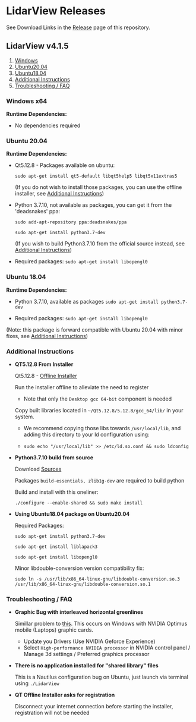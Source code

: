 # LidarView Releases

See Download Links in the [Release](https://gitlab.kitware.com/LidarView/lidarview/-/releases) page of this repository.

## LidarView v4.1.5

1. [Windows](#windows-instructions)
2. [Ubuntu20.04](#ubuntu20-instructions)
3. [Ubuntu18.04](#ubuntu18-instructions)
4. [Additional Instructions](#additional-instructions)
5. [Troubleshooting / FAQ ](#faq-instructions)

### Windows x64 <a name="windows-instructions"></a>

**Runtime Dependencies:**

* No dependencies required

### Ubuntu 20.04 <a name="ubuntu20-instructions"></a>

**Runtime Dependencies:**

* Qt5.12.8 - Packages available on ubuntu:

    `sudo apt-get install qt5-default libqt5help5 libqt5x11extras5`
        
    (If you do not wish to install those packages, you can use the offline installer, see [Additional Instructions](#qt-installer))

        
* Python 3.7.10, not available as packages, you can get it from the 'deadsnakes' ppa:
    
    `sudo add-apt-repository ppa:deadsnakes/ppa`
    
    `sudo apt-get install python3.7-dev`
    
    (If you wish to build Python3.7.10 from the official source instead, see [Additional Instructions](#python-source))
  
* Required packages:
    `sudo apt-get install libopengl0`

### Ubuntu 18.04 <a name="ubuntu18-instructions"></a>

**Runtime Dependencies:**

* Python 3.7.10, available as packages `sudo apt-get install python3.7-dev`
  
* Required packages:
    `sudo apt-get install libopengl0`

(Note: this package is forward compatible with Ubuntu 20.04 with minor fixes, see [Additional Instructions](#ubuntu-forward))

### Additional Instructions <a name="additional-instructions"></a>

* **QT5.12.8 From Installer** <a name="qt-installer"></a>

    Qt5.12.8 - [Offline Installer](https://download.qt.io/official_releases/qt/5.12/5.12.8/qt-opensource-linux-x64-5.12.8.run)

    Run the installer offline to alleviate the need to register
    
    * Note that only the `Desktop gcc 64-bit` component is needed
    
    Copy built libraries located in `~/Qt5.12.8/5.12.8/gcc_64/lib/` in your system.
    
    * We recommend copying those libs towards `/usr/local/lib`, and adding this directory to your ld configuration using:
    
    * `sudo echo "/usr/local/lib" >> /etc/ld.so.conf && sudo ldconfig`
    
* **Python3.7.10 build from source** <a name="python-source"></a>

    Download [Sources](https://www.python.org/downloads/release/python-3710/)

    Packages `build-essentials, zlib1g-dev` are required to build python

    Build and install with this oneliner:
    
    `./configure --enable-shared && sudo make install`
        
* **Using Ubuntu18.04 package on Ubuntu20.04** <a name="ubuntu-forward"></a>
    
    Required Packages:

    `sudo apt-get install python3.7-dev`

    `sudo apt-get install liblapack3`

    `sudo apt-get install libopengl0`
    
    Minor libdouble-conversion version compatibility fix:
    
    `sudo ln -s /usr/lib/x86_64-linux-gnu/libdouble-conversion.so.3 /usr/lib/x86_64-linux-gnu/libdouble-conversion.so.1`

### Troubleshooting / FAQ <a name="faq-instructions"></a>

* **Graphic Bug with interleaved horizontal greenlines**

    Simillar problem to [this](https://discourse.slicer.org/t/green-horizontal-lines-appear-in-slicer-4-10-2-at-startup/12090).
    This occurs on Windows with NVIDIA Optimus mobile (Laptops) graphic cards.

    - Update you Drivers (Use NVIDIA Geforce Experience)
    - Select `High-performance NVIDIA processor` in NVIDIA control panel / Manage 3d settings / Preferred graphics processor

* **There is no application installed for "shared library" files**

    This is a Nautilus configuration bug on Ubuntu, just launch via terminal using `./LidarView`

* **QT Offline Installer asks for registration**

    Disconnect your internet connection before starting the installer, registration will not be needed
